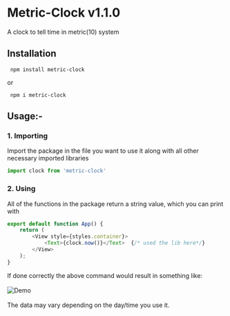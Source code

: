 # Metric-Clock v1.1.0
A clock to tell time in metric(10) system

## Installation
```shell script
 npm install metric-clock
```
or
```shell script
 npm i metric-clock
```

## Usage:- 
### 1. Importing
Import the package in the file you want to use it along with all other necessary imported libraries
```js
import clock from 'metric-clock'
```
### 2. Using
All of the functions in the package return a string value, which you can print with
```js
export default function App() {
	return (
		<View style={styles.container}>
			<Text>{clock.now()}</Text> 	{/* used the lib here*/}
		</View>
	);
}
```
If done correctly the above command would result in something like: <br /><br />
![Demo](https://user-images.githubusercontent.com/47807051/143491078-5573e380-0f94-4f21-8743-a849dd6aa832.png) <br /><br />
The data may vary depending on the day/time you use it.



